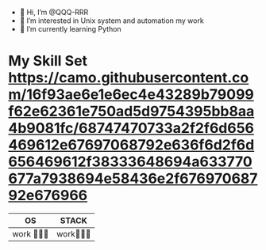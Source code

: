 - 👋 Hi, I’m @QQQ-RRR
- 👀 I’m interested in Unix system and automation my work
- 🌱 I’m currently learning Python

# My Skill Set                                                                                                              https://camo.githubusercontent.com/16f93ae6e1e6ec4e43289b79099f62e62361e750ad5d9754395bb8aa4b9081fc/68747470733a2f2f6d656469612e67697068792e636f6d2f6d656469612f38333648694a633770677a7938694e58436e2f67697068792e676966

| OS 		| STACK |
| ------|		 ------ |
| work 🧑🏼‍💻| work🧑🏼‍💻


<!---
QQQ-RRR/QQQ-RRR is a ✨ special ✨ repository because its `README.md` (this file) appears on your GitHub profile.
You can click the Preview link to take a look at your changes.
--->
